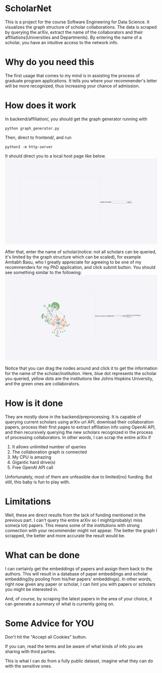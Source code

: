 # ScholarNet
This is a project for the course Software Engineering for Data Science. It visualizes the graph structure of scholar collaborations. The data is scraped by querying the arXiv, extract the name of the collaborators and their affiliations(Universities and Departments). By entering the name of a scholar, you have an intuitive access to the network info. 

# Why do you need this
The first usage that comes to my mind is in assisting the process of graduate program applications. It tells you where your recommender's letter will be more recognized, thus increasing your chance of admission. 

# How does it work
In backend/affiliation/, you should get the graph generator running with
```
python graph_generator.py
```

Then, direct to frontend/, and run 
```
python3 -m http-server
```

It should direct you to a local host page like below. 
![Start Page](img/start_page.png)

After that, enter the name of scholar(notice: not all scholars can be queried, it's limited by the graph structure which can be scaled), for example Amitabh Basu, who I greatly appreciate for agreeing to be one of my recommenders for my PhD application, and click submit button. You should see something similar to the following:
![Graph Example](img/result.png)

Notice that you can drag the nodes around and click it to get the information for the name of the scholar/institution. Here, blue dot represents the scholar you queried, yellow dots are the institutions like Johns Hopkins University, and the green ones are collaborators. 

# How is it done
They are mostly done in the backend/preprocessing. It is capable of querying current scholars using arXiv url API, download their collaboration papers, process their first pages to extract affiliation info using OpenAI API, and then recursively querying the new scholars recognized in the process of processing collaborators. In other words, I can scrap the entire arXiv if 

1. It allows unlimited number of queries
2. The collaboration graph is connected
3. My CPU is amazing
4. Gigantic hard drive(s)
5. Free OpenAI API call

Unfortunately, most of them are unfeasible due to limited(no) funding. But still, this baby is fun to play with. 

# Limitations
Well, these are direct results from the lack of funding mentioned in the previous part. I can't query the entire arXiv so I might(probably) miss some(a lot) papers. This means some of the institutions with strong connection with your recommender might not appear. The better the graph I scrapped, the better and more accurate the result would be.

# What can be done
I can certainly get the embeddings of papers and assign them back to the authors. This will result in a database of paper embeddings and scholar embedding(by pooling from his/her papers' embeddings). In other words, right now given any paper or scholar, I can hint you with papers or scholars you might be interested in. 

And, of course, by scraping the latest papers in the area of your choice, it can generate a summary of what is currently going on.

# Some Advice for YOU
Don't hit the "Accept all Cookies" button.

If you can, read the terms and be aware of what kinds of info you are sharing with third parties.

This is what I can do from a fully public dataset, imagine what they can do with the sensitive ones.

